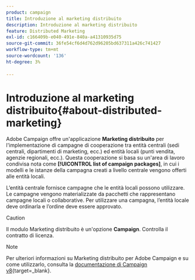 ```yaml
---
product: campaign
title: Introduzione al marketing distribuito
description: Introduzione al marketing distribuito
feature: Distributed Marketing
exl-id: c166409b-e040-491e-840a-a41310935d75
source-git-commit: 36fe54cf6d4d762d96205bd637311a426c741427
workflow-type: tm+mt
source-wordcount: '136'
ht-degree: 3%

---
```


# Introduzione al marketing distribuito{#about-distributed-marketing}



Adobe Campaign offre un&#39;applicazione **Marketing distribuito** per l&#39;implementazione di campagne di cooperazione tra entità centrali (sedi centrali, dipartimenti di marketing, ecc.) ed entità locali (punti vendita, agenzie regionali, ecc.). Questa cooperazione si basa su un&#39;area di lavoro condivisa nota come **[!UICONTROL list of campaign packages]**, in cui i modelli e le istanze della campagna creati a livello centrale vengono offerti alle entità locali.

L’entità centrale fornisce campagne che le entità locali possono utilizzare. Le campagne vengono materializzate da pacchetti che rappresentano campagne locali o collaborative. Per utilizzare una campagna, l’entità locale deve ordinarla e l’ordine deve essere approvato.

>[!CAUTION]
>
>Il modulo Marketing distribuito è un&#39;opzione **Campaign**. Controlla il contratto di licenza.

>[!NOTE]
>
>Per ulteriori informazioni su Marketing distribuito per Adobe Campaign e su come utilizzarlo, consulta la [documentazione di Campaign v8](https://experienceleague.adobe.com/en/docs/campaign/automation/distributed-marketing/about-distributed-marketing){target=_blank}.

<!--
## Terminology {#terminology}

* **Central entities**

   Central entities are made up of marketing operators in charge of specifying communications and assisting local entities in executing their marketing campaign.

   The distributed marketing module allows the central entity to:

   * set up marketing campaign packages for local entities,
   * increase local entities' degree of autonomy regarding their choice in customer/prospect communication, targeting, content, etc.
   * manage and control costs, 
   * handle a network of agencies.

* **Local entities**

   Local entities can be agencies, stores or groups of specific local operators (country or regional managers, brand managers, etc.).

   Distributed Marketing allows local entities to have more autonomy while optimizing execution costs.

* **Localization**

   Localization is the capacity for a local entity to modify the target and content of a campaign. The possible level of localization depends on the type of campaign and its implementation.

* **List of campaign packages**

   The list of campaign packages contains the campaigns available to local entities.

* **Campaign package**

   Template (or campaign instance) created by a central entity and made available to a set of local entities.

* **Local campaign**

   A local campaign is an instance created from a template referenced in the list of **[!UICONTROL campaign packages]** with a **specific execution schedule**. Its aim is to meet a local communication need using a campaign template that was set up and configured by the central entity.

   The local entity's degree of autonomy depends on the implementation used.

   Refer to [Creating a local campaign](creating-a-local-campaign.md).

* **Collaborative campaign**

   A collaborative campaign is a campaign whose **execution schedule is defined** by the central entity, which the local entity may use. The content remains the same for each local entity but costs are shared. To take part, local entities subscribe to the collaborative campaign.

   * **[!UICONTROL Collaborative campaign (by form)]**: recommended for campaigns involving up to 300 local entities. The local entity can enter predefined parameters for targeting and content personalization in a web form. The form can be an Adobe Campaign form or an external form (extranet client). A functional administrator can define and configure the form based on a form template defined by the integrator. To order the campaign, the local entity just needs web access.
   * **[!UICONTROL Collaborative campaign (by campaign)]**: recommended for campaigns aimed at dozens of local entities. This type of campaign creates child campaigns for each local entity. Once the **[!UICONTROL collaborative campaign (by campaign)]** is approved by the central entity, the campaign is made available to the local entity, who can modify it. Execution is automatically synched between parent and child campaigns. The local entity must have access to an instance to order a campaign and participate in it.
   * **[!UICONTROL Collaborative campaign (by target approval)]**: recommended for campaigns aimed at several thousand local entities. Local entity receives a contact list that has been predefined by the central entity. The local entity decides whether or not to keep certain contacts based on the campaign content, via a web form. Local entities are deduced from the list of selected contacts. To participate in the campaign, the local entity just needs web access.
   * **[!UICONTROL Collaborative campaign (simple)]**: this mode ensures compatibility with the specific execution processes of previous versions.

   Refer to [Creating a collaborative campaign](creating-a-collaborative-campaign.md).

**Ordering campaign packages**

   If a local entity registers for a campaign this is made into an order which regroups all information relative to the campaign localization.

## Workspace {#workspace}

The list of campaign packages can be accessed from the **Campaigns** tab: click the **[!UICONTROL Campaign packages]** link.

![](assets/mkg_dist_home_local_op.png)

This window allows all local operators to view the campaigns available for their local agency.

In the case of central agencies, this window displays all packages available in the list of campaign packages and offers additional links for editing the list.

## Operators and entities {#operators-and-entities}

Start by specifying the central and local entity operators via the **[!UICONTROL Access management]** folder.

![](assets/s_advuser_mkg_dist_tree.png)

### Operators {#operators}

You need to create central and local operators.

Central operators must belong to the **[!UICONTROL Central management]** operator group or have the **[!UICONTROL CENTRAL]** named right.

Local operators must belong to the **[!UICONTROL Local management]** operator group or have the **[!UICONTROL LOCAL]** named right. They must also be linked to their local entity.

![](assets/s_advuser_mkg_dist_local_create.png)

### Organizational entities {#organizational-entities}

To create an organizational entity, click the **[!UICONTROL Administration > Access management > Organizational entities]** node and click the **[!UICONTROL New]** icon above the list of entities.

![](assets/s_advuser_mkg_dist_local_list.png)

Each organizational entity contains identification information (label, internal name, contact information, etc.) and groups involved in the order approval process. These are defined in the **[!UICONTROL Notifications and approvals]** section found in the **[!UICONTROL General]** tab.

* Define a package notification group: operators in this group will receive a notification each time a new package is added to the list of campaign packages and each time a campaign becomes available.
* Select the group of reviewers in charge of approving orders, i.e. those in charge of approving campaigns ordered by the local entity.
* Finally, select the group of reviewers in charge of approving the local campaign (target, content, budget, etc.). This group may be added to when ordering a campaign, depending on the template.

>[!NOTE]
>
>The approval process is presented in the [Approval process](creating-a-local-campaign.md#approval-process) section.

## Implementation {#implementation}

Distributed Marketing campaigns are created and published by the central entity. They may be used by both local and central entities as needed.

The implementation procedure depends on the type of campaign package used and the local entity delegation levels.

### Integrator tasks {#integrator-side}

1. Create local entities.
1. Link recipients with the operators that manage local entities.

   ![](assets/mkg_dist_local_entity_association.png)

1. Specify rights and browsing rules for local entities
1. Specify the set of fields necessary for campaign localization:

    * target definition and maximum size,
    * content definition,
    * execution schedule (contact date and extraction date), **for local operators only**,
    * extension of order schema with all necessary additional fields.

1. Create a web form (Adobe or extranet) that allows you to display localization parameters, evaluate the target and budget, as well as preview the content and approve the order.

   For **collaborative campaigns (by target approval)**, create the table where the approvals for each local entity will be saved.

### Functional administrator tasks {#functional-administrator-side}

These steps must be carried out when creating each campaign.

1. Update the form with the fields used for campaign localization.
1. Create an instance from an appropriate campaign template (collaborative campaign) or duplicate the campaign template (local campaign).
1. Configure the campaign with the localization fields and the form reference.
1. Publish the campaign.

### Local operator tasks {#local-operator-side}

These steps must be carried out for each campaign.

1. Once you receive notification of the campaign package's availability, specify the campaign's location (optional).
1. Evaluate the target, the budget, etc.
1. Preview campaign content.
1. Order the campaign. --!>
